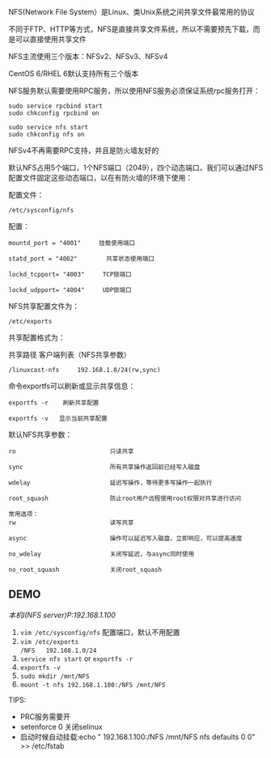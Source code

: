 NFS(Network File System）是Linux、类Unix系统之间共享文件最常用的协议  

不同于FTP、HTTP等方式，NFS是直接共享文件系统，所以不需要预先下载，而是可以直接使用共享文件  

NFS主流使用三个版本：NFSv2、NFSv3、NFSv4  

CentOS 6/RHEL 6默认支持所有三个版本  

NFS服务默认需要使用RPC服务，所以使用NFS服务必须保证系统rpc服务打开：  
```
sudo service rpcbind start
sudo chkconfig rpcbind on

sudo service nfs start
sudo chkconfig nfs on
```

NFSv4不再需要RPC支持，并且是防火墙友好的  

默认NFS占用5个端口，1个NFS端口（2049），四个动态端口，我们可以通过NFS配置文件固定这些动态端口，以在有防火墙的环境下使用：  

配置文件：

`/etc/sysconfig/nfs`

配置：
```
mountd_port = "4001"     挂载使用端口

statd_port = "4002"        共享状态使用端口

lockd_tcpport= "4003"     TCP锁端口

lockd_udpport= "4004"     UDP锁端口
```

NFS共享配置文件为：

`/etc/exports`

共享配置格式为：  

共享路径     客户端列表（NFS共享参数）  

`/linuxcast-nfs     192.168.1.0/24(rw,sync)`

命令exportfs可以刷新或显示共享信息：  

`exportfs -r    刷新共享配置`

`exportfs -v   显示当前共享配置`

默认NFS共享参数：
```
ro							只读共享

sync						所有共享操作返回前已经写入磁盘

wdelay						延迟写操作，等待更多写操作一起执行

root_squash					防止root用户远程使用root权限对共享进行访问

常用选项：
rw							读写共享

async						操作可以延迟写入磁盘，立即响应，可以提高速度

no_wdelay					关闭写延迟，与async同时使用

no_root_squash				关闭root_squash
```



## DEMO
*本机I(NFS server)P:192.168.1.100*  
1. `vim /etc/sysconfig/nfs` 配置端口，默认不用配置    
2. `vim /etc/exports`   
	`/NFS	192.168.1.0/24`  
3. `service nfs start` or `exportfs -r`  
4. `exportfs -v`  
5. `sudo mkdir /mnt/NFS`  
6. `mount -t nfs 192.168.1.100:/NFS /mnt/NFS`  
  
TIPS:  
- PRC服务需要开  
- setenforce 0 关闭selinux  
- 启动时候自动挂载:echo " 192.168.1.100:/NFS	 /mnt/NFS	 nfs	defaults 0 0" >> /etc/fstab  










